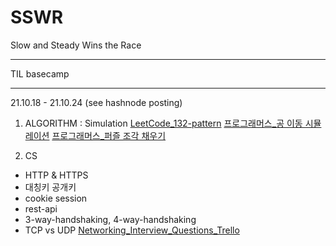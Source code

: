 # SSWR
Slow and Steady Wins the Race
<hr/>
TIL basecamp
<hr/>
21.10.18 - 21.10.24 (see hashnode posting)

1. ALGORITHM : Simulation
[LeetCode_132-pattern](https://leetcode.com/problems/132-pattern/)
[프로그래머스_공 이동 시뮬레이션](https://programmers.co.kr/learn/courses/30/lessons/87391)
[프로그래머스_퍼즐 조각 채우기](https://programmers.co.kr/learn/courses/30/lessons/84021)

2. CS
 - HTTP & HTTPS
 - 대칭키 공개키
 - cookie session
 - rest-api
 - 3-way-handshaking, 4-way-handshaking
 - TCP vs UDP
 [Networking_Interview_Questions_Trello](https://trello.com/b/7WjG5JJG/network-interview-questions)
